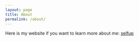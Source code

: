 ```yaml
---
layout: page
title: About
permalink: /about/
---
```


Here is my website if you want to learn more about me: [selfup](https://selfup.me)
